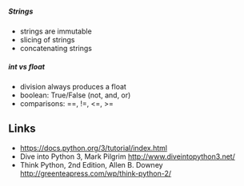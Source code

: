 ##### Strings
- strings are immutable
- slicing of strings
- concatenating strings

##### int vs float
- division always produces a float
- boolean: True/False (not, and, or)
- comparisons: ==, !=, <=, >=



## Links
* https://docs.python.org/3/tutorial/index.html
* Dive into Python 3, Mark Pilgrim
http://www.diveintopython3.net/
* Think Python, 2nd Edition, Allen B. Downey
http://greenteapress.com/wp/think-python-2/
